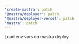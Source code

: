 ```yaml
---
'create-mastra': patch
'@mastra/deployer': patch
'@mastra/deployer-vercel': patch
'mastra': patch
---
```


Load env vars on mastra deploy

